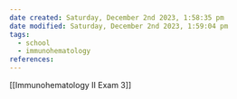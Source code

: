 ```yaml
---
date created: Saturday, December 2nd 2023, 1:58:35 pm
date modified: Saturday, December 2nd 2023, 1:59:04 pm
tags:
  - school
  - immunohematology
references:
---
```

[[Immunohematology II Exam 3]]
